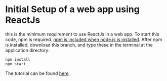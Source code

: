 # Initial Setup of a web app using ReactJs
this is the minimum requirement to use ReactJs in a web app. To start this code, npm is required. [npm is included when node.js is installed](https://docs.npmjs.com/getting-started/installing-node). After npm is installed, download this branch, and type these in the terminal at the application directory:
```
npm install
npm start
```
The tutorial can be found [here](http://www.palador.com/2017/03/17/angular-2-vs-reactjs-part-1-setting-an-app-up-from-scratch/).
